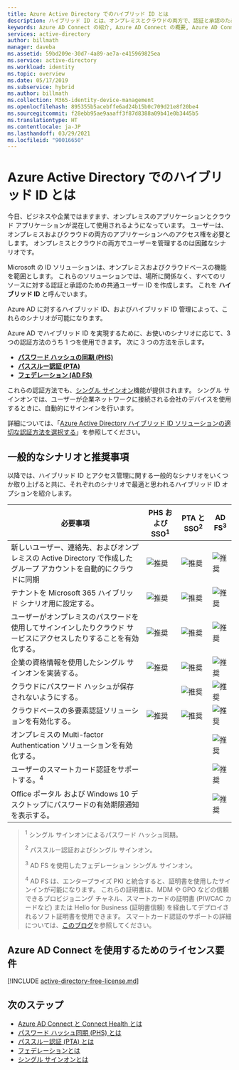 ```yaml
---
title: Azure Active Directory でのハイブリッド ID とは
description: ハイブリッド ID とは、オンプレミスとクラウドの両方で、認証と承認のための共通のユーザー ID を持つことです。
keywords: Azure AD Connect の紹介, Azure AD Connect の概要, Azure AD Connect とは, Active Directory のインストール
services: active-directory
author: billmath
manager: daveba
ms.assetid: 59bd209e-30d7-4a89-ae7a-e415969825ea
ms.service: active-directory
ms.workload: identity
ms.topic: overview
ms.date: 05/17/2019
ms.subservice: hybrid
ms.author: billmath
ms.collection: M365-identity-device-management
ms.openlocfilehash: 895355b5acebffe6ad24b15b0c709d21e8f20be4
ms.sourcegitcommit: f28ebb95ae9aaaff3f87d8388a09b41e0b3445b5
ms.translationtype: HT
ms.contentlocale: ja-JP
ms.lasthandoff: 03/29/2021
ms.locfileid: "90016650"
---
```

# <a name="what-is-hybrid-identity-with-azure-active-directory"></a>Azure Active Directory でのハイブリッド ID とは

今日、ビジネスや企業ではますます、オンプレミスのアプリケーションとクラウド アプリケーションが混在して使用されるようになっています。  ユーザーは、オンプレミスおよびクラウドの両方のアプリケーションへのアクセス権を必要とします。 オンプレミスとクラウドの両方でユーザーを管理するのは困難なシナリオです。 

Microsoft の ID ソリューションは、オンプレミスおよびクラウドベースの機能を範囲とします。  これらのソリューションでは、場所に関係なく、すべてのリソースに対する認証と承認のための共通ユーザー ID を作成します。 これを **ハイブリッド ID** と呼んでいます。

Azure AD に対するハイブリッド ID、およびハイブリッド ID 管理によって、これらのシナリオが可能になります。

Azure AD でハイブリッド ID を実現するために、お使いのシナリオに応じて、3 つの認証方法のうち 1 つを使用できます。   次に 3 つの方法を示します。 

- **[パスワード ハッシュの同期 (PHS)](whatis-phs.md)**  
- **[パススルー認証 (PTA)](how-to-connect-pta.md)**  
- **[フェデレーション (AD FS)](whatis-fed.md)** 

これらの認証方法でも、[シングル サインオン](how-to-connect-sso.md)機能が提供されます。  シングル サインオンでは、ユーザーが企業ネットワークに接続される会社のデバイスを使用するときに、自動的にサインインを行います。

詳細については、「[Azure Active Directory ハイブリッド ID ソリューションの適切な認証方法を選択する](./choose-ad-authn.md)」を参照してください。 

## <a name="common-scenarios-and-recommendations"></a>一般的なシナリオと推奨事項 

以降では、ハイブリッド ID とアクセス管理に関する一般的なシナリオをいくつか取り上げると共に、それぞれのシナリオで最適と思われるハイブリッド ID オプションを紹介します。 

|必要事項|PHS および SSO<sup>1</sup>| PTA と SSO<sup>2</sup> | AD FS<sup>3</sup>| 
|-----|-----|-----|-----| 
|新しいユーザー、連絡先、およびオンプレミスの Active Directory で作成したグループ アカウントを自動的にクラウドに同期|![推奨](./media/whatis-hybrid-identity/ic195031.png)| ![推奨](./media/whatis-hybrid-identity/ic195031.png) |![推奨](./media/whatis-hybrid-identity/ic195031.png)| 
|テナントを Microsoft 365 ハイブリッド シナリオ用に設定する。|![推奨](./media/whatis-hybrid-identity/ic195031.png)| ![推奨](./media/whatis-hybrid-identity/ic195031.png) |![推奨](./media/whatis-hybrid-identity/ic195031.png)| 
|ユーザーがオンプレミスのパスワードを使用してサインインしたりクラウド サービスにアクセスしたりすることを有効化する。|![推奨](./media/whatis-hybrid-identity/ic195031.png)| ![推奨](./media/whatis-hybrid-identity/ic195031.png) |![推奨](./media/whatis-hybrid-identity/ic195031.png)| 
|企業の資格情報を使用したシングル サインオンを実装する。|![推奨](./media/whatis-hybrid-identity/ic195031.png)| ![推奨](./media/whatis-hybrid-identity/ic195031.png) |![推奨](./media/whatis-hybrid-identity/ic195031.png)|  
|クラウドにパスワード ハッシュが保存されないようにする。| |![推奨](./media/whatis-hybrid-identity/ic195031.png)|![推奨](./media/whatis-hybrid-identity/ic195031.png)| 
|クラウドベースの多要素認証ソリューションを有効化する。|![推奨](./media/whatis-hybrid-identity/ic195031.png)|![推奨](./media/whatis-hybrid-identity/ic195031.png)|![推奨](./media/whatis-hybrid-identity/ic195031.png)| 
|オンプレミスの Multi-factor Authentication ソリューションを有効化する。| | |![推奨](./media/whatis-hybrid-identity/ic195031.png)| 
|ユーザーのスマートカード認証をサポートする。<sup>4</sup>| | |![推奨](./media/whatis-hybrid-identity/ic195031.png)| 
|Office ポータル および Windows 10 デスクトップにパスワードの有効期限通知を表示する。| | |![推奨](./media/whatis-hybrid-identity/ic195031.png)| 

> <sup>1</sup> シングル サインオンによるパスワード ハッシュ同期。 
> 
> <sup>2</sup> パススルー認証およびシングル サインオン。  
> 
> <sup>3</sup> AD FS を使用したフェデレーション シングル サインオン。  
>  
> <sup>4</sup> AD FS は、エンタープライズ PKI と統合すると、証明書を使用したサインインが可能になります。 これらの証明書は、MDM や GPO などの信頼できるプロビジョニング チャネル、スマートカードの証明書 (PIV/CAC カードなど) または Hello for Business (証明書信頼) を経由してデプロイされるソフト証明書を使用できます。 スマートカード認証のサポートの詳細については、[このブログ](/archive/blogs/samueld/adfs-certauth-aad-o365)を参照してください。 
> 

## <a name="license-requirements-for-using-azure-ad-connect"></a>Azure AD Connect を使用するためのライセンス要件

[!INCLUDE [active-directory-free-license.md](../../../includes/active-directory-free-license.md)]

## <a name="next-steps"></a>次のステップ 

- [Azure AD Connect と Connect Health とは](whatis-azure-ad-connect.md) 
- [パスワード ハッシュ同期 (PHS) とは](whatis-phs.md) 
- [パススルー認証 (PTA) とは](how-to-connect-pta.md) 
- [フェデレーションとは](whatis-fed.md) 
- [シングル サインオンとは](how-to-connect-sso.md)